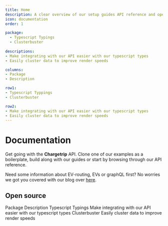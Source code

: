 ```yaml
---
title: Home
description: A clear overview of our setup guides API reference and open source projects.
icon: documentation
order: 1

package: 
  - Typescript Typings
  - Clusterbuster
  
descriptions: 
- Make integrating with our API easier with our typescript types
- Easily cluster data to improve render speeds

columns:
- Package
- Description

row1:
- Typescript Typpings
- Clusterbuster

row2:
- Make integrating with our API easier with our typescript types
- Easily cluster data to improve render speeds
---
```

# Documentation

Get going with the **Chargetrip** API. Clone one of our examples as a boilerplate, build along with our guides or start by browsing through our API reference.

Need some information about EV-routing, EVs or graphQL first? No worries we got you covered with our blog over [here](https://medium.com/chargetrip).

<examples title="Clone an example">
    <!-- Cars -->
    <example 
        href="https://chargetrip.github.io/examples/car/" 
        img="cars-example.png" 
        title="Query cars" 
        tag-line="Web" 
        description="Quickly fetch a list of cars with additional data." 
        category="Cars">
    </example>
    <example 
        href="https://chargetrip.github.io/examples/state-of-charge/" 
        img="state-of-charge-example.png" 
        title="State of Charge" 
        tag-line="Web" 
        description="Mutate the state of charge and reroute the journey" 
        category="Cars">
    </example>
    <!-- Stations -->
    <example 
        href="https://chargetrip.github.io/examples/stations/" 
        img="stations-example.png" 
        title="Query stations" 
        tag-line="Web" 
        description="Query the 20 closest stations and show them on a map." 
        category="Stations">
    </example>
    <example 
        href="https://chargetrip.github.io/examples/station-info/" 
        img="stations-info-example.png" 
        title="Query specific station" 
        tag-line="Web" 
        description="Query and parse a complete set of station data" 
        category="Stations">
    </example>
    <example 
        href="https://chargetrip.github.io/examples/stations-along-route/" 
        img="alternative-stations-example.png" 
        title="Stations along the route" 
        tag-line="Web" 
        description="Query and display alternative stations along a route" 
        category="Stations">
    </example>
    <!-- Routes -->
    <example 
        href="https://chargetrip.github.io/examples/route/" 
        img="route-example.png" 
        title="Build a route" 
        tag-line="Web" 
        description="Query and mutate route information and plot it on a map" 
        category="Routes">
    </example>
    <example 
        href="https://chargetrip.github.io/examples/elevation-plot/" 
        img="elevation-example.png" 
        title="Elevation Plot" 
        tag-line="Web" 
        description="Grab the elevation profile from a route and plot it on a graph" 
        category="Routes">
    </example>
    <example 
        href="https://chargetrip.github.io/examples/alternative-routes/" 
        img="alternative-routes-example.png" 
        title="Alternative routes" 
        tag-line="Web" 
        description="Query and render alternative routes" 
        category="Routes">
    </example>
    <!-- Tiles -->
    <example 
        href="https://chargetrip.github.io/examples/tile-server/?provider=eco#eco" 
        img="tile-service-example.png" 
        title="Vector tile service" 
        tag-line="Web" 
        description="Show stations on a map using our Vector Tile Server" 
        category="Tiles">
    </example>
</examples>

## Open source
<c-table>
    <c-row>
        <c-cell tag="th">Package</c-cell>
        <c-cell tag="th">Description</c-cell>
    </c-row>
    <c-row url="https://github.com/chargetrip/types">
        <c-cell font-weight="semibold">Typescript Typings</c-cell>
        <c-cell>Make integrating with our API easier with our typescript types</c-cell>
    </c-row>
    <c-row url="https://github.com/chargetrip/clusterbuster">
        <c-cell font-weight="semibold">Clusterbuster</c-cell>
        <c-cell>Easily cluster data to improve render speeds</c-cell>
    </c-row>
</c-table>


